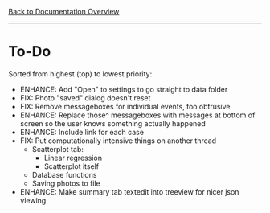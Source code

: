 [Back to Documentation Overview](README.md)

---

# To-Do

Sorted from highest (top) to lowest priority:

- ENHANCE: Add "Open" to settings to go straight to data folder
- FIX: Photo "saved" dialog doesn't reset
- FIX: Remove messageboxes for individual events, too obtrusive
- ENHANCE: Replace those^ messageboxes with messages at bottom of screen so the user knows something actually happened
- ENHANCE: Include link for each case
- FIX: Put computationally intensive things on another thread
    - Scatterplot tab:
        - Linear regression
        - Scatterplot itself
    - Database functions
    - Saving photos to file
- ENHANCE: Make summary tab textedit into treeview for nicer json viewing
